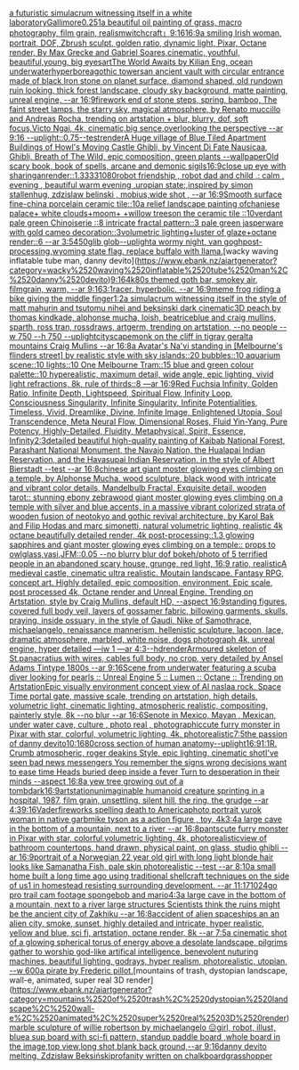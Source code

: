 [a futuristic simulacrum witnessing itself in a white laboratory](https://www.ebank.nz/aiartgenerator?category=a%2520futuristic%2520simulacrum%2520witnessing%2520itself%2520in%2520a%2520white%2520laboratory)[Gallimore](https://www.ebank.nz/aiartgenerator?category=Gallimore)[0.25](https://www.ebank.nz/aiartgenerator?category=0.25)[1](https://www.ebank.nz/aiartgenerator?category=1)[a beautiful oil painting of grass, macro photography, film grain, realism](https://www.ebank.nz/aiartgenerator?category=a%2520beautiful%2520oil%2520painting%2520of%2520grass%2C%2520macro%2520photography%2C%2520film%2520grain%2C%2520realism)[witchcraft」](https://www.ebank.nz/aiartgenerator?category=witchcraft%E3%80%8D)[9:16](https://www.ebank.nz/aiartgenerator?category=9%3A16)[16:9](https://www.ebank.nz/aiartgenerator?category=16%3A9)[a smiling Irish woman, portrait, DOF, Zbrush sculpt, golden ratio, dynamic light, Pixar, Octane render, By Max Grecke and Gabriel Soares,cinematic, youthful, beautiful,young, big eyes](https://www.ebank.nz/aiartgenerator?category=a%2520smiling%2520Irish%2520woman%2C%2520portrait%2C%2520DOF%2C%2520Zbrush%2520sculpt%2C%2520golden%2520ratio%2C%2520dynamic%2520light%2C%2520Pixar%2C%2520Octane%2520render%2C%2520By%2520Max%2520Grecke%2520and%2520Gabriel%2520Soares%2Ccinematic%2C%2520youthful%2C%2520beautiful%2Cyoung%2C%2520big%2520eyes)[art](https://www.ebank.nz/aiartgenerator?category=art)[The World Awaits by Kilian Eng, ocean underwater](https://www.ebank.nz/aiartgenerator?category=The%2520World%2520Awaits%2520by%2520Kilian%2520Eng%2C%2520ocean%2520underwater)[hyperborea](https://www.ebank.nz/aiartgenerator?category=hyperborea)[gothic towers](https://www.ebank.nz/aiartgenerator?category=gothic%2520towers)[an ancient vault with circular entrance made of black Iron stone on planet surface, diamond shaped, old rundown ruin looking, thick forest landscape, cloudy sky background, matte painting, unreal engine, --ar 16:9](https://www.ebank.nz/aiartgenerator?category=an%2520ancient%2520vault%2520with%2520circular%2520entrance%2520made%2520of%2520black%2520Iron%2520stone%2520on%2520planet%2520surface%2C%2520diamond%2520shaped%2C%2520old%2520rundown%2520ruin%2520looking%2C%2520thick%2520forest%2520landscape%2C%2520cloudy%2520sky%2520background%2C%2520matte%2520painting%2C%2520unreal%2520engine%2C%2520--ar%252016%3A9)[firework end of stone steps, spring, bamboo, The faint street lamps, the starry sky, magical atmosphere, by Renato muccillo and Andreas Rocha, trending on artstation + blur, blurry, dof, soft focus,Victo Ngai, 4k, cinematic,big sence,overlooking the perspective --ar 9:16 --uplight](https://www.ebank.nz/aiartgenerator?category=firework%2520end%2520of%2520stone%2520steps%2C%2520spring%2C%2520bamboo%2C%2520The%2520faint%2520street%2520lamps%2C%2520the%2520starry%2520sky%2C%2520magical%2520atmosphere%2C%2520by%2520Renato%2520muccillo%2520and%2520Andreas%2520Rocha%2C%2520trending%2520on%2520artstation%2520%2B%2520blur%2C%2520blurry%2C%2520dof%2C%2520soft%2520focus%2CVicto%2520Ngai%2C%25204k%2C%2520cinematic%2Cbig%2520sence%2Coverlooking%2520the%2520perspective%2520--ar%25209%3A16%2520--uplight)[::0.75](https://www.ebank.nz/aiartgenerator?category=%3A%3A0.75)[--test](https://www.ebank.nz/aiartgenerator?category=--test)[render](https://www.ebank.nz/aiartgenerator?category=render)[A Huge village of Blue Tiled Apartment Buildings of Howl's Moving Castle Ghibli, by Vincent Di Fate Nausicaa, Ghibli, Breath of The Wild, epic composition, green plants --wallpaper](https://www.ebank.nz/aiartgenerator?category=A%2520Huge%2520village%2520of%2520Blue%2520Tiled%2520Apartment%2520Buildings%2520of%2520Howl%27s%2520Moving%2520Castle%2520Ghibli%2C%2520by%2520Vincent%2520Di%2520Fate%2520Nausicaa%2C%2520Ghibli%2C%2520Breath%2520of%2520The%2520Wild%2C%2520epic%2520composition%2C%2520green%2520plants%2520--wallpaper)[Old scary book, book of spells, arcane and demonic sigils](https://www.ebank.nz/aiartgenerator?category=Old%2520scary%2520book%2C%2520book%2520of%2520spells%2C%2520arcane%2520and%2520demonic%2520sigils)[16:9](https://www.ebank.nz/aiartgenerator?category=16%3A9)[close up eye with sharingan](https://www.ebank.nz/aiartgenerator?category=close%2520up%2520eye%2520with%2520sharingan)[render::1.3333](https://www.ebank.nz/aiartgenerator?category=render%3A%3A1.3333)[1080](https://www.ebank.nz/aiartgenerator?category=1080)[robot friendship , robot dad and child ,: calm , evening , beautiful warm evening ,uropian state:,inspired by simon stallenhug, zdzislaw belinski , mobius,wide shot ,   --ar 16:9](https://www.ebank.nz/aiartgenerator?category=robot%2520friendship%2520%2C%2520robot%2520dad%2520and%2520child%2520%2C%3A%2520calm%2520%2C%2520evening%2520%2C%2520beautiful%2520warm%2520evening%2520%2Curopian%2520state%3A%2Cinspired%2520by%2520simon%2520stallenhug%2C%2520zdzislaw%2520belinski%2520%2C%2520mobius%2Cwide%2520shot%2520%2C%2520%2520%2520--ar%252016%3A9)[Smooth surface fine-china porcelain ceramic tile::10a relief landscape painting ofchaniese palace+ white clouds+moom+ +willow treeson the ceramic tile ::10verdant pale green Chinoiserie  ::8 intricate fractal pattern::3 pale green jasperware with gold cameo decoration::3volumetric lighting+luster of glaze+octane render::6 --ar 3:5](https://www.ebank.nz/aiartgenerator?category=Smooth%2520surface%2520fine-china%2520porcelain%2520ceramic%2520tile%3A%3A10a%2520relief%2520landscape%2520painting%2520ofchaniese%2520palace%2B%2520white%2520clouds%2Bmoom%2B%2520%2Bwillow%2520treeson%2520the%2520ceramic%2520tile%2520%3A%3A10verdant%2520pale%2520green%2520Chinoiserie%2520%2520%3A%3A8%2520intricate%2520fractal%2520pattern%3A%3A3%2520pale%2520green%2520jasperware%2520with%2520gold%2520cameo%2520decoration%3A%3A3volumetric%2520lighting%2Bluster%2520of%2520glaze%2Boctane%2520render%3A%3A6%2520--ar%25203%3A5)[450](https://www.ebank.nz/aiartgenerator?category=450)[glib glob](https://www.ebank.nz/aiartgenerator?category=glib%2520glob)[--uplight](https://www.ebank.nz/aiartgenerator?category=--uplight)[a wormy night, van gogh](https://www.ebank.nz/aiartgenerator?category=a%2520wormy%2520night%2C%2520van%2520gogh)[post-processing,](https://www.ebank.nz/aiartgenerator?category=post-processing%2C)[wyoming state flag. replace buffalo with llama.](https://www.ebank.nz/aiartgenerator?category=wyoming%2520state%2520flag.%2520replace%2520buffalo%2520with%2520llama.)[wacky waving inflatable tube man, danny devito](https://www.ebank.nz/aiartgenerator?category=wacky%2520waving%2520inflatable%2520tube%2520man%2C%2520danny%2520devito)[9:16](https://www.ebank.nz/aiartgenerator?category=9%3A16)[4k](https://www.ebank.nz/aiartgenerator?category=4k)[80s themed goth bar, smokey air, filmgrain, warm, --ar 9:16](https://www.ebank.nz/aiartgenerator?category=80s%2520themed%2520goth%2520bar%2C%2520smokey%2520air%2C%2520filmgrain%2C%2520warm%2C%2520--ar%25209%3A16)[3:1](https://www.ebank.nz/aiartgenerator?category=3%3A1)[racer.  hyperbolic.  --ar 16:9](https://www.ebank.nz/aiartgenerator?category=racer.%2520%2520hyperbolic.%2520%2520--ar%252016%3A9)[meme frog riding a bike giving the middle finger](https://www.ebank.nz/aiartgenerator?category=meme%2520frog%2520riding%2520a%2520bike%2520giving%2520the%2520middle%2520finger)[1:2](https://www.ebank.nz/aiartgenerator?category=1%3A2)[a simulacrum witnessing itself in the style of matt mahurin and tsutomu nihei and beksinski dark cinematic](https://www.ebank.nz/aiartgenerator?category=a%2520simulacrum%2520witnessing%2520itself%2520in%2520the%2520style%2520of%2520matt%2520mahurin%2520and%2520tsutomu%2520nihei%2520and%2520beksinski%2520dark%2520cinematic)[3D peach,by thomas kindkade, alphonse mucha, loish, beatriceblue and craig mullins, sparth, ross tran, rossdraws, artgerm, trending on artstation, --no people --w 750 --h 750 --uplight](https://www.ebank.nz/aiartgenerator?category=3D%2520peach%2Cby%2520thomas%2520kindkade%2C%2520alphonse%2520mucha%2C%2520loish%2C%2520beatriceblue%2520and%2520craig%2520mullins%2C%2520sparth%2C%2520ross%2520tran%2C%2520rossdraws%2C%2520artgerm%2C%2520trending%2520on%2520artstation%2C%2520--no%2520people%2520--w%2520750%2520--h%2520750%2520--uplight)[cityscape](https://www.ebank.nz/aiartgenerator?category=cityscape)[monk on the cliff in tigray geralta mountains Craig Mullins --ar 16:8](https://www.ebank.nz/aiartgenerator?category=monk%2520on%2520the%2520cliff%2520in%2520tigray%2520geralta%2520mountains%2520Craig%2520Mullins%2520--ar%252016%3A8)[a Avatar's Na'vi standing in [Melbourne's flinders street] by realistic style with sky islands::20 bubbles::10 aquarium scene::10 lights::10 One Melbourne Tram::15 blue and green colour palette::10 hyperealistic, maximum detail, wide angle, epic lighting, vivid light refractions, 8k, rule of thirds::8 —ar 16:9](https://www.ebank.nz/aiartgenerator?category=a%2520Avatar%27s%2520Na%27vi%2520standing%2520in%2520%5BMelbourne%27s%2520flinders%2520street%5D%2520by%2520realistic%2520style%2520with%2520sky%2520islands%3A%3A20%2520bubbles%3A%3A10%2520aquarium%2520scene%3A%3A10%2520lights%3A%3A10%2520One%2520Melbourne%2520Tram%3A%3A15%2520blue%2520and%2520green%2520colour%2520palette%3A%3A10%2520hyperealistic%2C%2520maximum%2520detail%2C%2520wide%2520angle%2C%2520epic%2520lighting%2C%2520vivid%2520light%2520refractions%2C%25208k%2C%2520rule%2520of%2520thirds%3A%3A8%2520%E2%80%94ar%252016%3A9)[Red Fuchsia Infinity, Golden Ratio, Infinite Depth, Lightspeed, Spiritual Flow, Infinity Loop, Consciousness Singularity, Infinite Singularity, Infinite Potentialities, Timeless, Vivid, Dreamlike, Divine, Infinite Image, Enlightened Utopia, Soul Transcendence, Meta Neural Flow, Dimensional Roses, Fluid Yin-Yang, Pure Potency, Highly-Detailed, Fluidity, Metaphysical, Spirit, Essence, Infinity](https://www.ebank.nz/aiartgenerator?category=Red%2520Fuchsia%2520Infinity%2C%2520Golden%2520Ratio%2C%2520Infinite%2520Depth%2C%2520Lightspeed%2C%2520Spiritual%2520Flow%2C%2520Infinity%2520Loop%2C%2520Consciousness%2520Singularity%2C%2520Infinite%2520Singularity%2C%2520Infinite%2520Potentialities%2C%2520Timeless%2C%2520Vivid%2C%2520Dreamlike%2C%2520Divine%2C%2520Infinite%2520Image%2C%2520Enlightened%2520Utopia%2C%2520Soul%2520Transcendence%2C%2520Meta%2520Neural%2520Flow%2C%2520Dimensional%2520Roses%2C%2520Fluid%2520Yin-Yang%2C%2520Pure%2520Potency%2C%2520Highly-Detailed%2C%2520Fluidity%2C%2520Metaphysical%2C%2520Spirit%2C%2520Essence%2C%2520Infinity)[2:3](https://www.ebank.nz/aiartgenerator?category=2%3A3)[detailed beautiful high-quality painting of Kaibab National Forest, Parashant National Monument, the Navajo Nation, the Hualapai Indian Reservation, and the Havasupai Indian Reservation. in the style of Albert Bierstadt --test --ar 16:8](https://www.ebank.nz/aiartgenerator?category=detailed%2520beautiful%2520high-quality%2520painting%2520of%2520Kaibab%2520National%2520Forest%2C%2520Parashant%2520National%2520Monument%2C%2520the%2520Navajo%2520Nation%2C%2520the%2520Hualapai%2520Indian%2520Reservation%2C%2520and%2520the%2520Havasupai%2520Indian%2520Reservation.%2520in%2520the%2520style%2520of%2520Albert%2520Bierstadt%2520--test%2520--ar%252016%3A8)[chinese art giant moster glowing eyes climbing on a temple, by Alphonse Mucha, wood sculpture, black wood with intricate and vibrant color details, Mandelbulb Fractal, Exquisite detail, wooden tarot:: stunning ebony zebrawood giant moster glowing eyes climbing on a temple with silver and blue accents, in a massive vibrant colorized strata of wooden fusion of neotokyo and gothic revival architecture, by Karol Bak and Filip Hodas and marc simonetti, natural volumetric lighting, realistic 4k octane beautifully detailed render, 4k post-processing::1.3 glowing sapphires and giant moster glowing eyes climbing on a temple:: props to owlglass,vasi,JFM::0.05 --no blurry blur dof bokeh](https://www.ebank.nz/aiartgenerator?category=chinese%2520art%2520giant%2520moster%2520glowing%2520eyes%2520climbing%2520on%2520a%2520temple%2C%2520by%2520Alphonse%2520Mucha%2C%2520wood%2520sculpture%2C%2520black%2520wood%2520with%2520intricate%2520and%2520vibrant%2520color%2520details%2C%2520Mandelbulb%2520Fractal%2C%2520Exquisite%2520detail%2C%2520wooden%2520tarot%3A%3A%2520stunning%2520ebony%2520zebrawood%2520giant%2520moster%2520glowing%2520eyes%2520climbing%2520on%2520a%2520temple%2520with%2520silver%2520and%2520blue%2520accents%2C%2520in%2520a%2520massive%2520vibrant%2520colorized%2520strata%2520of%2520wooden%2520fusion%2520of%2520neotokyo%2520and%2520gothic%2520revival%2520architecture%2C%2520by%2520Karol%2520Bak%2520and%2520Filip%2520Hodas%2520and%2520marc%2520simonetti%2C%2520natural%2520volumetric%2520lighting%2C%2520realistic%25204k%2520octane%2520beautifully%2520detailed%2520render%2C%25204k%2520post-processing%3A%3A1.3%2520glowing%2520sapphires%2520and%2520giant%2520moster%2520glowing%2520eyes%2520climbing%2520on%2520a%2520temple%3A%3A%2520props%2520to%2520owlglass%2Cvasi%2CJFM%3A%3A0.05%2520--no%2520blurry%2520blur%2520dof%2520bokeh)[/photo of 5 terrified people in an abandoned scary house, grunge, red light, 16:9 ratio, realistic](https://www.ebank.nz/aiartgenerator?category=/photo%2520of%25205%2520terrified%2520people%2520in%2520an%2520abandoned%2520scary%2520house%2C%2520grunge%2C%2520red%2520light%2C%252016%3A9%2520ratio%2C%2520realistic)[A medieval castle, cinematic ultra realistic. Moutain landscape. Fantasy RPG, concept art. Highly detailed, epic composition, environment. Epic scale, post processed 4k, Octane render and Unreal Engine. Trending on Artstation, style by Craig Mullins, default HD, --aspect 16:9](https://www.ebank.nz/aiartgenerator?category=A%2520medieval%2520castle%2C%2520cinematic%2520ultra%2520realistic.%2520Moutain%2520landscape.%2520Fantasy%2520RPG%2C%2520concept%2520art.%2520Highly%2520detailed%2C%2520epic%2520composition%2C%2520environment.%2520Epic%2520scale%2C%2520post%2520processed%25204k%2C%2520Octane%2520render%2520and%2520Unreal%2520Engine.%2520Trending%2520on%2520Artstation%2C%2520style%2520by%2520Craig%2520Mullins%2C%2520default%2520HD%2C%2520--aspect%252016%3A9)[standing figures, covered full body veil, layers of gossamer fabric, billowing garments, skulls, praying, inside ossuary, in the style of Gaudi, Nike of Samothrace, michaelangelo, renaissance mannerism, hellenistic sculpture, lacoon, lace, dramatic atmosphere, marbled, white noise, dogs photograph 4k, unreal engine, hyper detailed —iw 1 —ar 4:3](https://www.ebank.nz/aiartgenerator?category=standing%2520figures%2C%2520covered%2520full%2520body%2520veil%2C%2520layers%2520of%2520gossamer%2520fabric%2C%2520billowing%2520garments%2C%2520skulls%2C%2520praying%2C%2520inside%2520ossuary%2C%2520in%2520the%2520style%2520of%2520Gaudi%2C%2520Nike%2520of%2520Samothrace%2C%2520michaelangelo%2C%2520renaissance%2520mannerism%2C%2520hellenistic%2520sculpture%2C%2520lacoon%2C%2520lace%2C%2520dramatic%2520atmosphere%2C%2520marbled%2C%2520white%2520noise%2C%2520dogs%2520photograph%25204k%2C%2520unreal%2520engine%2C%2520hyper%2520detailed%2520%E2%80%94iw%25201%2520%E2%80%94ar%25204%3A3)[--hd](https://www.ebank.nz/aiartgenerator?category=--hd)[render](https://www.ebank.nz/aiartgenerator?category=render)[Armoured skeleton of St.panacratius with wires,  cables full body, no crop, very detailed by Ansel Adams Tintype 1800s --ar  9:16](https://www.ebank.nz/aiartgenerator?category=Armoured%2520skeleton%2520of%2520St.panacratius%2520with%2520wires%2C%2520%2520cables%2520full%2520body%2C%2520no%2520crop%2C%2520very%2520detailed%2520by%2520Ansel%2520Adams%2520Tintype%25201800s%2520--ar%2520%25209%3A16)[Scene from underwater featuring a scuba diver looking for pearls :: Unreal Engine 5 :: Lumen :: Octane :: Trending on Artstation](https://www.ebank.nz/aiartgenerator?category=Scene%2520from%2520underwater%2520featuring%2520a%2520scuba%2520diver%2520looking%2520for%2520pearls%2520%3A%3A%2520Unreal%2520Engine%25205%2520%3A%3A%2520Lumen%2520%3A%3A%2520Octane%2520%3A%3A%2520Trending%2520on%2520Artstation)[Epic visually environment concept view of Al naslaa rock, Space Time portal gate, massive scale, trending on artstation, high details, volumetric light, cinematic lighting, atmospheric realistic, compositing, painterly style, 8k --no blur --ar 16:6](https://www.ebank.nz/aiartgenerator?category=Epic%2520visually%2520environment%2520concept%2520view%2520of%2520Al%2520naslaa%2520rock%2C%2520Space%2520Time%2520portal%2520gate%2C%2520massive%2520scale%2C%2520trending%2520on%2520artstation%2C%2520high%2520details%2C%2520volumetric%2520light%2C%2520cinematic%2520lighting%2C%2520atmospheric%2520realistic%2C%2520compositing%2C%2520painterly%2520style%2C%25208k%2520--no%2520blur%2520--ar%252016%3A6)[Senote in Mexico, Mayan , Mexican, under water cave, culture , photo real , photographic](https://www.ebank.nz/aiartgenerator?category=Senote%2520in%2520Mexico%2C%2520Mayan%2520%2C%2520Mexican%2C%2520under%2520water%2520cave%2C%2520culture%2520%2C%2520photo%2520real%2520%2C%2520photographic)[cute furry monster in Pixar with star, colorful, volumetric lighting, 4k, photorealistic](https://www.ebank.nz/aiartgenerator?category=cute%2520furry%2520monster%2520in%2520Pixar%2520with%2520star%2C%2520colorful%2C%2520volumetric%2520lighting%2C%25204k%2C%2520photorealistic)[7:5](https://www.ebank.nz/aiartgenerator?category=7%3A5)[the passion of danny devito](https://www.ebank.nz/aiartgenerator?category=the%2520passion%2520of%2520danny%2520devito)[10:16](https://www.ebank.nz/aiartgenerator?category=10%3A16)[80](https://www.ebank.nz/aiartgenerator?category=80)[cross section of human anatomy](https://www.ebank.nz/aiartgenerator?category=cross%2520section%2520of%2520human%2520anatomy)[--uplight](https://www.ebank.nz/aiartgenerator?category=--uplight)[16:9](https://www.ebank.nz/aiartgenerator?category=16%3A9)[1:1](https://www.ebank.nz/aiartgenerator?category=1%3A1)[R. Crumb ](https://www.ebank.nz/aiartgenerator?category=R.%2520Crumb%2520)[atmospheric, roger deakins Style, epic lighting, cinematic shotI've seen bad news messengers  You remember the signs wrong decisions  want to ease time Heads buried deep inside a fever Turn to desperation in their minds --aspect 16:8](https://www.ebank.nz/aiartgenerator?category=atmospheric%2C%2520roger%2520deakins%2520Style%2C%2520epic%2520lighting%2C%2520cinematic%2520shotI%27ve%2520seen%2520bad%2520news%2520messengers%2520%2520You%2520remember%2520the%2520signs%2520wrong%2520decisions%2520%2520want%2520to%2520ease%2520time%2520Heads%2520buried%2520deep%2520inside%2520a%2520fever%2520Turn%2520to%2520desperation%2520in%2520their%2520minds%2520--aspect%252016%3A8)[a yew tree growing out of a tomb](https://www.ebank.nz/aiartgenerator?category=a%2520yew%2520tree%2520growing%2520out%2520of%2520a%2520tomb)[dark](https://www.ebank.nz/aiartgenerator?category=dark)[16:9](https://www.ebank.nz/aiartgenerator?category=16%3A9)[artstation](https://www.ebank.nz/aiartgenerator?category=artstation)[unimaginable humanoid creature sprinting in a hospital, 1987, film grain, unsettling, silent hill, the ring, the grudge --ar 4:3](https://www.ebank.nz/aiartgenerator?category=unimaginable%2520humanoid%2520creature%2520sprinting%2520in%2520a%2520hospital%2C%25201987%2C%2520film%2520grain%2C%2520unsettling%2C%2520silent%2520hill%2C%2520the%2520ring%2C%2520the%2520grudge%2520--ar%25204%3A3)[9:16](https://www.ebank.nz/aiartgenerator?category=9%3A16)[Vader](https://www.ebank.nz/aiartgenerator?category=Vader)[fireworks spelling death to America](https://www.ebank.nz/aiartgenerator?category=fireworks%2520spelling%2520death%2520to%2520America)[photo portrait yurok woman in native garb](https://www.ebank.nz/aiartgenerator?category=photo%2520portrait%2520yurok%2520woman%2520in%2520native%2520garb)[mike tyson as a action figure , toy, 4k](https://www.ebank.nz/aiartgenerator?category=mike%2520tyson%2520as%2520a%2520action%2520figure%2520%2C%2520toy%2C%25204k)[3:4](https://www.ebank.nz/aiartgenerator?category=3%3A4)[a large cave in the bottom of a mountain, next to a river --ar 16:8](https://www.ebank.nz/aiartgenerator?category=a%2520large%2520cave%2520in%2520the%2520bottom%2520of%2520a%2520mountain%2C%2520next%2520to%2520a%2520river%2520--ar%252016%3A8)[pants](https://www.ebank.nz/aiartgenerator?category=pants)[cute furry monster in Pixar with star, colorful,volumetric lighting, 4k, photorealistic](https://www.ebank.nz/aiartgenerator?category=cute%2520furry%2520monster%2520in%2520Pixar%2520with%2520star%2C%2520colorful%2Cvolumetric%2520lighting%2C%25204k%2C%2520photorealistic)[view of bathroom countertops, hand drawn, physical paint, on glass, studio ghibli --ar 16:9](https://www.ebank.nz/aiartgenerator?category=view%2520of%2520bathroom%2520countertops%2C%2520hand%2520drawn%2C%2520physical%2520paint%2C%2520on%2520glass%2C%2520studio%2520ghibli%2520--ar%252016%3A9)[portrait of a Norwegian 22 year old girl with long light blonde hair looks like Samanatha Fish, pale skin photorealistic --test --ar 8:10](https://www.ebank.nz/aiartgenerator?category=portrait%2520of%2520a%2520Norwegian%252022%2520year%2520old%2520girl%2520with%2520long%2520light%2520blonde%2520hair%2520looks%2520like%2520Samanatha%2520Fish%2C%2520pale%2520skin%2520photorealistic%2520--test%2520--ar%25208%3A10)[a small home built a long time ago using traditional shellcraft techniques on the side of us1 in homestead resisting surrounding development. --ar 11:17](https://www.ebank.nz/aiartgenerator?category=a%2520small%2520home%2520built%2520a%2520long%2520time%2520ago%2520using%2520traditional%2520shellcraft%2520techniques%2520on%2520the%2520side%2520of%2520us1%2520in%2520homestead%2520resisting%2520surrounding%2520development.%2520--ar%252011%3A17)[1024](https://www.ebank.nz/aiartgenerator?category=1024)[go pro trail cam footage spongebob and mario](https://www.ebank.nz/aiartgenerator?category=go%2520pro%2520trail%2520cam%2520footage%2520spongebob%2520and%2520mario)[4:3](https://www.ebank.nz/aiartgenerator?category=4%3A3)[a large cave in the bottom of a mountain, next to a river large structures Scientists think the ruins might be the ancient city of Zakhiku --ar 16:8](https://www.ebank.nz/aiartgenerator?category=a%2520large%2520cave%2520in%2520the%2520bottom%2520of%2520a%2520mountain%2C%2520next%2520to%2520a%2520river%2520large%2520structures%2520Scientists%2520think%2520the%2520ruins%2520might%2520be%2520the%2520ancient%2520city%2520of%2520Zakhiku%2520--ar%252016%3A8)[accident of alien spaceships an an alien city, smoke, sunset, highly detailed and intricate, hyper realistic, yellow and blue, sci fi, artstation, octane render, 8k --ar 7:5](https://www.ebank.nz/aiartgenerator?category=accident%2520of%2520alien%2520spaceships%2520an%2520an%2520alien%2520city%2C%2520smoke%2C%2520sunset%2C%2520highly%2520detailed%2520and%2520intricate%2C%2520hyper%2520realistic%2C%2520yellow%2520and%2520blue%2C%2520sci%2520fi%2C%2520artstation%2C%2520octane%2520render%2C%25208k%2520--ar%25207%3A5)[a cinematic shot of a glowing spherical torus of energy above a desolate landscape, pilgrims gather to worship god-like artifical intelligence, benevolent nuturing machines, beautiful lighting, godrays, hyper realism, photorealistic, utopian, --w 600](https://www.ebank.nz/aiartgenerator?category=a%2520cinematic%2520shot%2520of%2520a%2520glowing%2520spherical%2520torus%2520of%2520energy%2520above%2520a%2520desolate%2520landscape%2C%2520pilgrims%2520gather%2520to%2520worship%2520god-like%2520artifical%2520intelligence%2C%2520benevolent%2520nuturing%2520machines%2C%2520beautiful%2520lighting%2C%2520godrays%2C%2520hyper%2520realism%2C%2520photorealistic%2C%2520utopian%2C%2520--w%2520600)[a pirate by Frederic pillot.](https://www.ebank.nz/aiartgenerator?category=a%2520pirate%2520by%2520Frederic%2520pillot.)[mountains of trash, dystopian landscape, wall-e, animated, super real 3D render](https://www.ebank.nz/aiartgenerator?category=mountains%2520of%2520trash%2C%2520dystopian%2520landscape%2C%2520wall-e%2C%2520animated%2C%2520super%2520real%25203D%2520render)[marble sculpture of willie robertson by michaelangelo 😑](https://www.ebank.nz/aiartgenerator?category=marble%2520sculpture%2520of%2520willie%2520robertson%2520by%2520michaelangelo%2520%F0%9F%98%91)[girl, robot, illust, blue](https://www.ebank.nz/aiartgenerator?category=girl%2C%2520robot%2C%2520illust%2C%2520blue)[a sup board with sci-fi pattern, standup paddle board ,whole board in the image,top view,long shot,blank back ground,--ar 9:16](https://www.ebank.nz/aiartgenerator?category=a%2520sup%2520board%2520with%2520sci-fi%2520pattern%2C%2520standup%2520paddle%2520board%2520%2Cwhole%2520board%2520in%2520the%2520image%2Ctop%2520view%2Clong%2520shot%2Cblank%2520back%2520ground%2C--ar%25209%3A16)[danny devito melting, Zdzisław Beksiński](https://www.ebank.nz/aiartgenerator?category=danny%2520devito%2520melting%2C%2520Zdzis%C5%82aw%2520Beksi%C5%84ski)[profanity written on chalkboard](https://www.ebank.nz/aiartgenerator?category=profanity%2520written%2520on%2520chalkboard)[grasshopper](https://www.ebank.nz/aiartgenerator?category=grasshopper)
